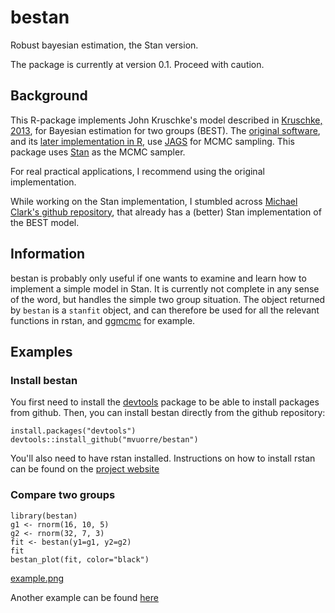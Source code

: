 # bestan

Robust bayesian estimation, the Stan version. 

The package is currently at version 0.1. Proceed with caution.

## Background

This R-package implements John Kruschke's model described in [Kruschke, 2013](http://psycnet.apa.org/journals/xge/142/2/573), for Bayesian estimation for two groups (BEST). The [original software](http://www.indiana.edu/~kruschke/BEST/), and its [later implementation in R](https://github.com/mikemeredith/BEST), use [JAGS](http://mcmc-jags.sourceforge.net/) for MCMC sampling. This package uses [Stan](http://mc-stan.org/) as the MCMC sampler.

For real practical applications, I recommend using the original implementation.

While working on the Stan implementation, I stumbled across [Michael Clark's github repository](https://github.com/mclark--/Miscellaneous-R-Code/blob/master/ModelFitting/Bayesian/rstant_testBEST.R), that already has a (better) Stan implementation of the BEST model.

## Information

bestan is probably only useful if one wants to examine and learn how to implement a simple model in Stan. It is currently not complete in any sense of the word, but handles the simple two group situation. The object returned by ```bestan``` is a ```stanfit``` object, and can therefore be used for all the relevant functions in rstan, and [ggmcmc](http://cran.r-project.org/web/packages/ggmcmc/index.html) for example.

## Examples

### Install bestan

You first need to install the [devtools](https://github.com/hadley/devtools) package to be able to install packages from github. Then, you can install bestan directly from the github repository:

```
install.packages("devtools")
devtools::install_github("mvuorre/bestan")
```

You'll also need to have rstan installed. Instructions on how to install rstan can be found on the [project website](http://mc-stan.org/)

### Compare two groups

```
library(bestan)
g1 <- rnorm(16, 10, 5)
g2 <- rnorm(32, 7, 3)
fit <- bestan(y1=g1, y2=g2)
fit
bestan_plot(fit, color="black")
```

[example.png](example.png)

Another example can be found [here](http://rpubs.com/mv2521/bestan01)


